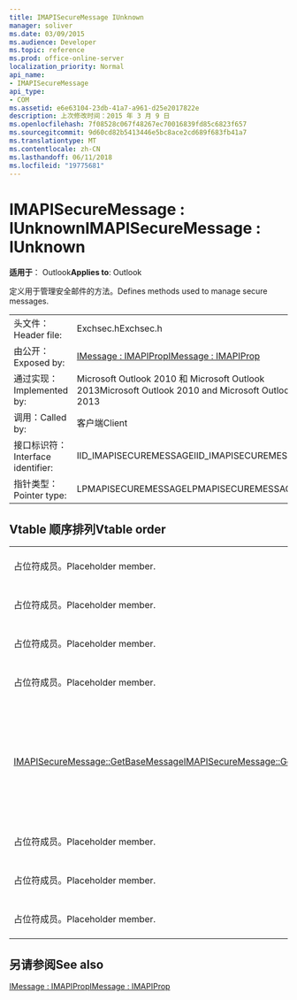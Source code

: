 ```yaml
---
title: IMAPISecureMessage IUnknown
manager: soliver
ms.date: 03/09/2015
ms.audience: Developer
ms.topic: reference
ms.prod: office-online-server
localization_priority: Normal
api_name:
- IMAPISecureMessage
api_type:
- COM
ms.assetid: e6e63104-23db-41a7-a961-d25e2017822e
description: 上次修改时间：2015 年 3 月 9 日
ms.openlocfilehash: 7f08528c067f48267ec70016839fd85c6823f657
ms.sourcegitcommit: 9d60cd82b5413446e5bc8ace2cd689f683fb41a7
ms.translationtype: MT
ms.contentlocale: zh-CN
ms.lasthandoff: 06/11/2018
ms.locfileid: "19775681"
---
```

# <a name="imapisecuremessage--iunknown"></a><span data-ttu-id="e7f43-103">IMAPISecureMessage : IUnknown</span><span class="sxs-lookup"><span data-stu-id="e7f43-103">IMAPISecureMessage : IUnknown</span></span>

  
  
<span data-ttu-id="e7f43-104">**适用于**： Outlook</span><span class="sxs-lookup"><span data-stu-id="e7f43-104">**Applies to**: Outlook</span></span> 
  
<span data-ttu-id="e7f43-105">定义用于管理安全邮件的方法。</span><span class="sxs-lookup"><span data-stu-id="e7f43-105">Defines methods used to manage secure messages.</span></span>
  
|||
|:-----|:-----|
|<span data-ttu-id="e7f43-106">头文件：</span><span class="sxs-lookup"><span data-stu-id="e7f43-106">Header file:</span></span>  <br/> |<span data-ttu-id="e7f43-107">Exchsec.h</span><span class="sxs-lookup"><span data-stu-id="e7f43-107">Exchsec.h</span></span>  <br/> |
|<span data-ttu-id="e7f43-108">由公开：</span><span class="sxs-lookup"><span data-stu-id="e7f43-108">Exposed by:</span></span>  <br/> |[<span data-ttu-id="e7f43-109">IMessage : IMAPIProp</span><span class="sxs-lookup"><span data-stu-id="e7f43-109">IMessage : IMAPIProp</span></span>](imessageimapiprop.md) <br/> |
|<span data-ttu-id="e7f43-110">通过实现：</span><span class="sxs-lookup"><span data-stu-id="e7f43-110">Implemented by:</span></span>  <br/> |<span data-ttu-id="e7f43-111">Microsoft Outlook 2010 和 Microsoft Outlook 2013</span><span class="sxs-lookup"><span data-stu-id="e7f43-111">Microsoft Outlook 2010 and Microsoft Outlook 2013</span></span>  <br/> |
|<span data-ttu-id="e7f43-112">调用：</span><span class="sxs-lookup"><span data-stu-id="e7f43-112">Called by:</span></span>  <br/> |<span data-ttu-id="e7f43-113">客户端</span><span class="sxs-lookup"><span data-stu-id="e7f43-113">Client</span></span>  <br/> |
|<span data-ttu-id="e7f43-114">接口标识符：</span><span class="sxs-lookup"><span data-stu-id="e7f43-114">Interface identifier:</span></span>  <br/> |<span data-ttu-id="e7f43-115">IID_IMAPISECUREMESSAGE</span><span class="sxs-lookup"><span data-stu-id="e7f43-115">IID_IMAPISECUREMESSAGE</span></span>  <br/> |
|<span data-ttu-id="e7f43-116">指针类型：</span><span class="sxs-lookup"><span data-stu-id="e7f43-116">Pointer type:</span></span>  <br/> |<span data-ttu-id="e7f43-117">LPMAPISECUREMESSAGE</span><span class="sxs-lookup"><span data-stu-id="e7f43-117">LPMAPISECUREMESSAGE</span></span>  <br/> |
   
## <a name="vtable-order"></a><span data-ttu-id="e7f43-118">Vtable 顺序排列</span><span class="sxs-lookup"><span data-stu-id="e7f43-118">Vtable order</span></span>

|||
|:-----|:-----|
|<span data-ttu-id="e7f43-119">占位符成员。</span><span class="sxs-lookup"><span data-stu-id="e7f43-119">Placeholder member.</span></span>  <br/> |<span data-ttu-id="e7f43-120">不受支持或记录。</span><span class="sxs-lookup"><span data-stu-id="e7f43-120">Not supported or documented.</span></span>  <br/> |
|<span data-ttu-id="e7f43-121">占位符成员。</span><span class="sxs-lookup"><span data-stu-id="e7f43-121">Placeholder member.</span></span>  <br/> |<span data-ttu-id="e7f43-122">不受支持或记录。</span><span class="sxs-lookup"><span data-stu-id="e7f43-122">Not supported or documented.</span></span>  <br/> |
|<span data-ttu-id="e7f43-123">占位符成员。</span><span class="sxs-lookup"><span data-stu-id="e7f43-123">Placeholder member.</span></span>  <br/> |<span data-ttu-id="e7f43-124">不受支持或记录。</span><span class="sxs-lookup"><span data-stu-id="e7f43-124">Not supported or documented.</span></span>  <br/> |
|<span data-ttu-id="e7f43-125">占位符成员。</span><span class="sxs-lookup"><span data-stu-id="e7f43-125">Placeholder member.</span></span>  <br/> |<span data-ttu-id="e7f43-126">不受支持或记录。</span><span class="sxs-lookup"><span data-stu-id="e7f43-126">Not supported or documented.</span></span>  <br/> |
|[<span data-ttu-id="e7f43-127">IMAPISecureMessage::GetBaseMessage</span><span class="sxs-lookup"><span data-stu-id="e7f43-127">IMAPISecureMessage::GetBaseMessage</span></span>](imapisecuremessage-getbasemessage.md) <br/> |<span data-ttu-id="e7f43-128">检索基础[IMessage: IMAPIProp](imessageimapiprop.md)这[IMAPISecureMessage: IUnknown](imapisecuremessageiunknown.md)封装。</span><span class="sxs-lookup"><span data-stu-id="e7f43-128">Retrieves the underlying [IMessage : IMAPIProp](imessageimapiprop.md) that this [IMAPISecureMessage : IUnknown](imapisecuremessageiunknown.md) is encapsulating.</span></span>  <br/> |
|<span data-ttu-id="e7f43-129">占位符成员。</span><span class="sxs-lookup"><span data-stu-id="e7f43-129">Placeholder member.</span></span>  <br/> |<span data-ttu-id="e7f43-130">不受支持或记录。</span><span class="sxs-lookup"><span data-stu-id="e7f43-130">Not supported or documented.</span></span>  <br/> |
|<span data-ttu-id="e7f43-131">占位符成员。</span><span class="sxs-lookup"><span data-stu-id="e7f43-131">Placeholder member.</span></span>  <br/> |<span data-ttu-id="e7f43-132">不受支持或记录。</span><span class="sxs-lookup"><span data-stu-id="e7f43-132">Not supported or documented.</span></span>  <br/> |
|<span data-ttu-id="e7f43-133">占位符成员。</span><span class="sxs-lookup"><span data-stu-id="e7f43-133">Placeholder member.</span></span>  <br/> |<span data-ttu-id="e7f43-134">不受支持或记录。</span><span class="sxs-lookup"><span data-stu-id="e7f43-134">Not supported or documented.</span></span>  <br/> |
   
## <a name="see-also"></a><span data-ttu-id="e7f43-135">另请参阅</span><span class="sxs-lookup"><span data-stu-id="e7f43-135">See also</span></span>



[<span data-ttu-id="e7f43-136">IMessage : IMAPIProp</span><span class="sxs-lookup"><span data-stu-id="e7f43-136">IMessage : IMAPIProp</span></span>](imessageimapiprop.md)

